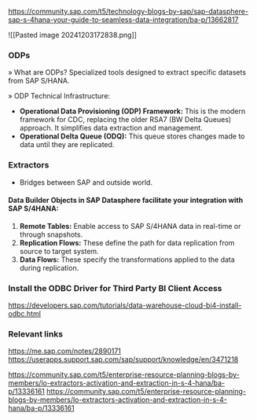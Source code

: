 https://community.sap.com/t5/technology-blogs-by-sap/sap-datasphere-sap-s-4hana-your-guide-to-seamless-data-integration/ba-p/13662817

![[Pasted image 20241203172838.png]]
### ODPs 
» What are ODPs? Specialized tools designed to extract specific datasets from SAP S/HANA.

» ODP Technical Infrastructure:

- **Operational Data Provisioning (ODP) Framework:** This is the modern framework for CDC, replacing the older RSA7 (BW Delta Queues) approach. It simplifies data extraction and management.
- **Operational Delta Queue (ODQ):** This queue stores changes made to data until they are replicated.
### Extractors 
+ Bridges between SAP and outside world. 

#### Data Builder Objects in SAP Datasphere facilitate your integration with SAP S/4HANA:

1. **Remote Tables:** Enable access to SAP S/4HANA data in real-time or through snapshots.
2. **Replication Flows:** These define the path for data replication from source to target system.
3. **Data Flows:** These specify the transformations applied to the data during replication.

### Install the ODBC Driver for Third Party BI Client Access 

https://developers.sap.com/tutorials/data-warehouse-cloud-bi4-install-odbc.html


### Relevant links 

https://me.sap.com/notes/2890171
https://userapps.support.sap.com/sap/support/knowledge/en/3471218

https://community.sap.com/t5/enterprise-resource-planning-blogs-by-members/lo-extractors-activation-and-extraction-in-s-4-hana/ba-p/13336161
https://community.sap.com/t5/enterprise-resource-planning-blogs-by-members/lo-extractors-activation-and-extraction-in-s-4-hana/ba-p/13336161



